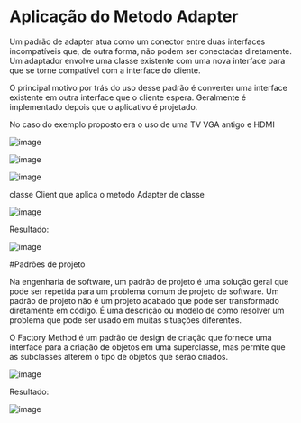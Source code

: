 # Aplicação do Metodo Adapter 

Um padrão de adapter atua como um conector entre duas interfaces incompatíveis que, de outra forma, não podem ser conectadas diretamente. Um adaptador envolve uma classe existente com uma nova interface para que se torne compatível com a interface do cliente.

O principal motivo por trás do uso desse padrão é converter uma interface existente em outra interface que o cliente espera. Geralmente é implementado depois que o aplicativo é projetado.

No caso do exemplo proposto era o uso de uma TV VGA antigo e HDMI 

![image](https://user-images.githubusercontent.com/13953902/118896872-387b0d80-b8d7-11eb-8760-b9285e572338.png)

![image](https://user-images.githubusercontent.com/13953902/118896926-57799f80-b8d7-11eb-9df8-81c9d2f77e10.png)

![image](https://user-images.githubusercontent.com/13953902/118896961-65c7bb80-b8d7-11eb-8528-a7c28cc3f3ad.png)

classe Client que aplica o metodo Adapter de classe

![image](https://user-images.githubusercontent.com/13953902/118897006-8132c680-b8d7-11eb-98b1-d727ea415a8c.png)

Resultado:


![image](https://user-images.githubusercontent.com/13953902/118897125-ab848400-b8d7-11eb-81c9-9f8811124599.png)

#Padrões de projeto

Na engenharia de software, um padrão de projeto é uma solução geral que pode ser repetida para um problema comum de projeto de software. Um padrão de projeto não é um projeto acabado que pode ser transformado diretamente em código. É uma descrição ou modelo de como resolver um problema que pode ser usado em muitas situações diferentes.

O Factory Method é um padrão de design de criação que fornece uma interface para a criação de objetos em uma superclasse, mas permite que as subclasses alterem o tipo de objetos que serão criados.

![image](https://user-images.githubusercontent.com/13953902/119735952-150e1080-be4b-11eb-96ce-ffb5071237fe.png)

Resultado:

![image](https://user-images.githubusercontent.com/13953902/119736030-27884a00-be4b-11eb-8aca-a6efb402f150.png)
